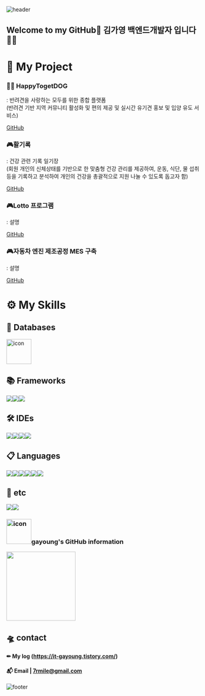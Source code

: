 <!-- 헤더 -->
![header](https://capsule-render.vercel.app/api?type=waving&color=C2F2FF&height=220&section=header&text=gayoung's%20GitHub&fontSize=70&fontColor=FFFFFF)


<!-- 인사 -->
## Welcome to my GitHub👋 김가영 백엔드개발자 입니다🤹‍♀️

# 🔎 My Project
 
### 👩‍🔧 HappyTogetDOG
 : 반려견을 사랑하는 모두를 위한 종합 플랫폼
 <br>
 (반려견 기반 지역 커뮤니티 활성화 및 편의 제공 및 실시간 유기견 홍보 및 입양 유도 서비스)
 
 <a href="https://github.com/wngusv/HappyTogeDOG">GitHub</a>

### 🎮활기록
: 건강 관련 기록 일기장
<br>
(회원 개인의 신체상태를 기반으로 한 맞춤형 건강 관리를 제공하여, 운동, 식단, 물 섭취 등을 기록하고 분석하여 개인의 건강을 총괄적으로 지원 나눌 수 있도록 돕고자 함)
  
  <a href="#">GitHub</a>

### 🎮Lotto 프로그램
: 설명
  
  <a href="#">GitHub</a>
  
### 🎮자동차 엔진 제조공정 MES 구축
: 설명
  
  <a href="#">GitHub</a>




# ⚙ My Skills

## 💾 Databases
  <img src="https://techstack-generator.vercel.app/mysql-icon.svg" alt="icon" width="65" height="65" />

## 📚 Frameworks
 <div style="display: flex; align-items: flex-start;">
  <img src="https://img.shields.io/badge/spring-%236DB33F.svg?style=for-the-badge&logo=spring&logoColor=white"/>
  <img src="https://img.shields.io/badge/bootstrap-%23563D7C.svg?style=for-the-badge&logo=bootstrap&logoColor=white"/>
  <img src="https://img.shields.io/badge/Mybatis-000000?style=for-the-badge&logo=Fluentd&logoColor=white" />
 
 </div>
 
## 🛠 IDEs
 <div style="display: flex; align-items: flex-start;">
  <img src="https://img.shields.io/badge/Eclipse-7F5AB6.svg?style=for-the-badge&logo=Eclipse&logoColor=white"/>
  <img src="https://img.shields.io/badge/Tomcat-F8DC75?style=for-the-badge&logo=ApacheTomcat&logoColor=white" />
  <img src="https://img.shields.io/badge/Visual%20Studio%20Code-0078d7.svg?style=for-the-badge&logo=visual-studio-code&logoColor=white"/>
  <img src="https://img.shields.io/badge/Visual%20Studio-%235C2D91.svg?style=for-the-badge&logo=visual-studio&logoColor=white"/>
 </div>
  
## 📋 Languages
<div style="display: flex; align-items: flex-start;">
  <img src="https://img.shields.io/badge/Java-%23E34F26.svg?style=for-the-badge&logo=java&logoColor=white"/>
  <img src="https://img.shields.io/badge/html5-%23FF6666.svg?style=for-the-badge&logo=html5&logoColor=white"/>
  <img src="https://img.shields.io/badge/css3-%23FFCC33.svg?style=for-the-badge&logo=css3&logoColor=white"/>
  <img src="https://img.shields.io/badge/javascript-%23666666.svg?style=for-the-badge&logo=javascript&logoColor=%23F7DF1E"/>
 <img src="https://img.shields.io/badge/C%23-%23239120.svg?style=for-the-badge&logo=c-sharp&logoColor=white"/>
<img src="https://img.shields.io/badge/SQL-%234479A1.svg?style=for-the-badge&logo=sql&logoColor=white"/>
 </div>

 ## 🎈 etc
 <div style="display: flex; align-items: flex-start;">
 
  <img src="https://img.shields.io/badge/github-%23000033.svg?style=for-the-badge&logo=github&logoColor=white"/>
  <a href="https://it-gayoung.tistory.com">
		<img src="https://img.shields.io/badge/Tistory-ff5949?style=for-the-badge&logo=Tistory&logoColor=white" />
	</a>
 </div>
 
<!-- 깃 정보 -->
<div style="display: flex; align-items: flex-start;">
<h3><img src="https://techstack-generator.vercel.app/github-icon.svg" alt="icon" width="65" height="65" />gayoung's GitHub information</h3>
</div>

<div style="row">
  <a href="https://github.com/kimgayoung0114" style="flex: 1;">
    <img height="180em" src="https://github-readme-stats-eight-theta.vercel.app/api?username=kimgayoung0114&show_icons=true&theme=radical&include_all_commits=true&count_private=true"/>
  </a>

</div>


## 🛸 contact 

#### ✏ My log (https://it-gayoung.tistory.com/)
#### 📬 Email | 7rmile@gmail.com

<!--#### 📕 [Notion Portfolio](https:) 
   #### ✨ [Page Portfolio](https:) -->

<!-- 푸터 -->
![footer](https://capsule-render.vercel.app/api?section=footer&color=C2F2FF)
